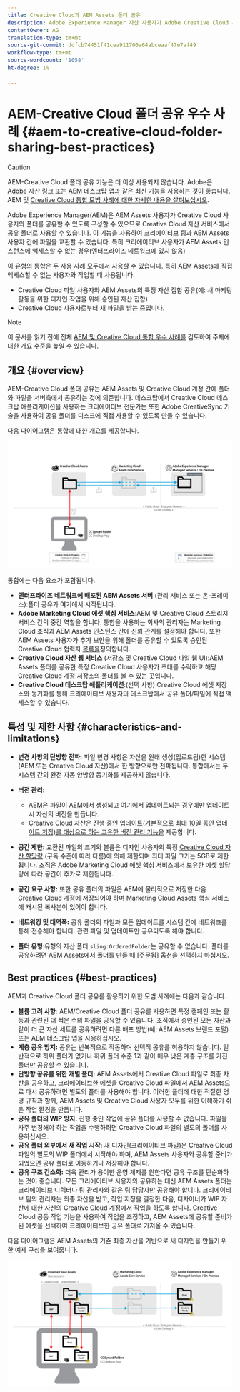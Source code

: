 ```yaml
---
title: Creative Cloud과 AEM Assets 폴더 공유
description: Adobe Experience Manager 자산 사용자가 Adobe Creative Cloud 사용자와 자산 폴더를 교환할 수 있도록 하는 구성 및 모범 사례
contentOwner: AG
translation-type: tm+mt
source-git-commit: ddfcb74451f41cea911700a64abceaaf47e7af49
workflow-type: tm+mt
source-wordcount: '1058'
ht-degree: 1%

---
```



# AEM-Creative Cloud 폴더 공유 우수 사례 {#aem-to-creative-cloud-folder-sharing-best-practices}

>[!CAUTION]
>
>AEM-Creative Cloud 폴더 공유 기능은 더 이상 사용되지 않습니다. Adobe은 [Adobe 자산 링크](https://helpx.adobe.com/kr/enterprise/using/adobe-asset-link.html) 또는 [AEM 데스크탑 앱과 같은 최신 기능을 사용하는 것이 좋습니다](https://helpx.adobe.com/kr/experience-manager/desktop-app/aem-desktop-app.html). AEM 및 [Creative Cloud 통합 모범 사례에 대한 자세한 내용을 살펴보십시오](/help/assets/aem-cc-integration-best-practices.md).

Adobe Experience Manager(AEM)은 AEM Assets 사용자가 Creative Cloud 사용자와 폴더를 공유할 수 있도록 구성할 수 있으므로 Creative Cloud 자산 서비스에서 공유 폴더로 사용할 수 있습니다. 이 기능을 사용하여 크리에이티브 팀과 AEM Assets 사용자 간에 파일을 교환할 수 있습니다. 특히 크리에이티브 사용자가 AEM Assets 인스턴스에 액세스할 수 없는 경우(엔터프라이즈 네트워크에 있지 않음)

이 유형의 통합은 두 사용 사례 모두에서 사용할 수 있습니다. 특히 AEM Assets에 직접 액세스할 수 없는 사용자와 작업할 때 사용됩니다.

* Creative Cloud 파일 사용자와 AEM Assets의 특정 자산 집합 공유(예: 새 마케팅 활동을 위한 디자인 작업을 위해 승인된 자산 집합)
* Creative Cloud 사용자로부터 새 파일을 받는 중입니다.

>[!NOTE]
>
>이 문서를 읽기 전에 전체 [AEM 및 Creative Cloud 통합 우수 사례를](aem-cc-integration-best-practices.md) 검토하여 주제에 대한 개요 수준을 높일 수 있습니다.

## 개요 {#overview}

AEM-Creative Cloud 폴더 공유는 AEM Assets 및 Creative Cloud 계정 간에 폴더와 파일을 서버측에서 공유하는 것에 의존합니다. 데스크탑에서 Creative Cloud 데스크탑 애플리케이션을 사용하는 크리에이티브 전문가는 또한 Adobe CreativeSync 기술을 사용하여 공유 폴더를 디스크에 직접 사용할 수 있도록 만들 수 있습니다.

다음 다이어그램은 통합에 대한 개요를 제공합니다.

![chlimage_1-406](assets/chlimage_1-406.png)

통합에는 다음 요소가 포함됩니다.

* **엔터프라이즈 네트워크에 배포된 AEM Assets 서버** (관리 서비스 또는 온-프레미스):폴더 공유가 여기에서 시작됩니다.
* **Adobe Marketing Cloud 에셋 핵심 서비스**:AEM 및 Creative Cloud 스토리지 서비스 간의 중간 역할을 합니다. 통합을 사용하는 회사의 관리자는 Marketing Cloud 조직과 AEM Assets 인스턴스 간에 신뢰 관계를 설정해야 합니다. 또한 AEM Assets 사용자가 추가 보안을 위해 폴더를 공유할 수 있도록 승인된 Creative Cloud 협력자 [목록을](https://experienceleague.adobe.com/docs/core-services/interface/assets/t-admin-add-cc-user.html?lang=en#assets)정의합니다.
* **Creative Cloud 자산 웹 서비스** (저장소 및 Creative Cloud 파일 웹 UI):AEM Assets 폴더를 공유한 특정 Creative Cloud 사용자가 초대를 수락하고 해당 Creative Cloud 계정 저장소의 폴더를 볼 수 있는 곳입니다.
* **Creative Cloud 데스크탑 애플리케이션**:(선택 사항) Creative Cloud 에셋 저장소와 동기화를 통해 크리에이티브 사용자의 데스크탑에서 공유 폴더/파일에 직접 액세스할 수 있습니다.

## 특성 및 제한 사항 {#characteristics-and-limitations}

* **변경 사항의 단방향 전파:** 파일 변경 사항은 자산을 원래 생성(업로드됨)한 시스템(AEM 또는 Creative Cloud 자산)에서 한 방향으로만 전파됩니다. 통합에서는 두 시스템 간의 완전 자동 양방향 동기화를 제공하지 않습니다.

* **버전 관리:**

   * AEM은 파일이 AEM에서 생성되고 여기에서 업데이트되는 경우에만 업데이트 시 자산의 버전을 만듭니다.
   * Creative Cloud 자산은 진행 중인 [업데이트(기본적으로 최대 10일 동안 업데이트 저장)를 대상으로 하는 고유한 버전 관리 기능을](https://helpx.adobe.com/creative-cloud/help/versioning-faq.html) 제공합니다.

* **공간 제한:** 교환된 파일의 크기와 볼륨은 디자인 사용자의 특정 [Creative Cloud 자산 할당량](https://helpx.adobe.com/creative-cloud/kb/file-storage-quota.html) (구독 수준에 따라 다름)에 의해 제한되며 최대 파일 크기는 5GB로 제한됩니다. 조직은 Adobe Marketing Cloud 에셋 핵심 서비스에서 보유한 에셋 할당량에 따라 공간이 추가로 제한됩니다.

* **공간 요구 사항:** 또한 공유 폴더의 파일은 AEM에 물리적으로 저장한 다음 Creative Cloud 계정에 저장되어야 하며 Marketing Cloud Assets 핵심 서비스에 캐시된 복사본이 있어야 합니다.
* **네트워킹 및 대역폭:** 공유 폴더의 파일과 모든 업데이트를 시스템 간에 네트워크를 통해 전송해야 합니다. 관련 파일 및 업데이트만 공유되도록 해야 합니다.
* **폴더 유형**:유형의 자산 폴더 `sling:OrderedFolder`는 공유할 수 없습니다. 폴더를 공유하려면 AEM Assets에서 폴더를 만들 때 [주문됨] 옵션을 선택하지 마십시오.

## Best practices {#best-practices}

AEM과 Creative Cloud 폴더 공유를 활용하기 위한 모범 사례에는 다음과 같습니다.

* **볼륨 고려 사항:** AEM/Creative Cloud 폴더 공유를 사용하면 특정 캠페인 또는 활동과 관련된 더 적은 수의 파일을 공유할 수 있습니다. 조직에서 승인된 모든 자산과 같이 더 큰 자산 세트를 공유하려면 다른 배포 방법(예: AEM Assets 브랜드 포털) 또는 AEM 데스크탑 앱을 사용하십시오.
* **계층 공유 방지:** 공유는 반복적으로 작동하며 선택적 공유를 허용하지 않습니다. 일반적으로 하위 폴더가 없거나 하위 폴더 수준 1과 같이 매우 낮은 계층 구조를 가진 폴더만 공유할 수 있습니다.
* **단방향 공유를 위한 개별 폴더:** AEM Assets에서 Creative Cloud 파일로 최종 자산을 공유하고, 크리에이티브한 에셋을 Creative Cloud 파일에서 AEM Assets으로 다시 공유하려면 별도의 폴더를 사용해야 합니다. 이러한 폴더에 대한 적절한 명명 규칙과 함께, AEM Assets 및 Creative Cloud 사용자 모두를 위한 이해하기 쉬운 작업 환경을 만듭니다.
* **공유 폴더의 WIP 방지:** 진행 중인 작업에 공유 폴더를 사용할 수 없습니다. 파일을 자주 변경해야 하는 작업을 수행하려면 Creative Cloud 파일의 별도의 폴더를 사용하십시오.
* **공유 폴더 외부에서 새 작업 시작:** 새 디자인(크리에이티브 파일)은 Creative Cloud 파일의 별도의 WIP 폴더에서 시작해야 하며, AEM Assets 사용자와 공유할 준비가 되었으면 공유 폴더로 이동하거나 저장해야 합니다.
* **공유 구조 간소화:** 더욱 관리가 용이한 운영 체제를 원한다면 공유 구조를 단순화하는 것이 좋습니다. 모든 크리에이티브 사용자와 공유하는 대신 AEM Assets 폴더는 크리에이티브 디렉터나 팀 관리자와 같은 팀 담당자만 공유해야 합니다. 크리에이티브 팀의 관리자는 최종 자산을 받고, 작업 지정을 결정한 다음, 디자이너가 WIP 자산에 대한 자신의 Creative Cloud 계정에서 작업을 하도록 합니다. Creative Cloud 공동 작업 기능을 사용하여 작업을 조정하고, AEM Assets에 공유할 준비가 된 에셋을 선택하여 크리에이티브한 공유 폴더로 가져올 수 있습니다.

다음 다이어그램은 AEM Assets의 기존 최종 자산을 기반으로 새 디자인을 만들기 위한 예제 구성을 보여줍니다.

![chlimage_1-407](assets/chlimage_1-407.png)
